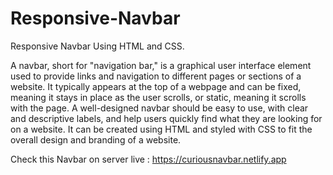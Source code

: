 # Responsive-Navbar
Responsive Navbar Using HTML and CSS.

A navbar, short for "navigation bar," is a graphical user interface element used to provide links and navigation to different pages or sections of a website. It typically appears at the top of a webpage and can be fixed, meaning it stays in place as the user scrolls, or static, meaning it scrolls with the page. A well-designed navbar should be easy to use, with clear and descriptive labels, and help users quickly find what they are looking for on a website. It can be created using HTML and styled with CSS to fit the overall design and branding of a website.

Check this Navbar on server live : https://curiousnavbar.netlify.app
